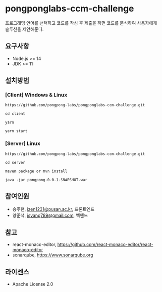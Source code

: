 # pongponglabs-ccm-challenge

프로그래밍 언어를 선택하고 코드를 작성 후 제출을 하면 코드를 분석하여 사용자에게 솔루션을 제안해준다.  

## 요구사항

- Node.js >= 14
- JDK >= 11

## 설치방법

### [Client] Windows & Linux 

```
https://github.com/pongpong-labs/pongponglabs-ccm-challenge.git
```

```
cd client
```

```
yarn
```


```
yarn start
```

### [Server] Linux 

```
https://github.com/pongpong-labs/pongponglabs-ccm-challenge.git
```

```
cd server 
```

```
maven package or mvn install
```


```
java -jar pongpong-0.0.1-SNAPSHOT.war
```

## 참여인원

- 송주현, izen1231@pusan.ac.kr, 프론트엔드
- 양준석, jsyang789@gmail.com, 백엔드

## 참고

- react-monaco-editor, https://github.com/react-monaco-editor/react-monaco-editor
- sonarqube, https://www.sonarqube.org

## 라이센스

- Apache License 2.0
